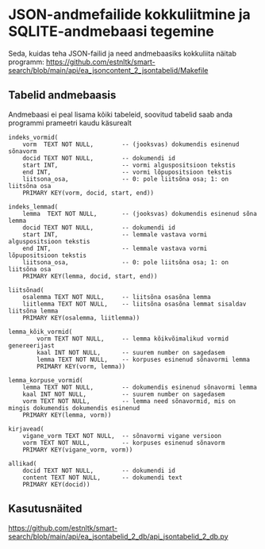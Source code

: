 # JSON-andmefailide kokkuliitmine ja SQLITE-andmebaasi tegemine

Seda, kuidas teha JSON-failid ja need andmebaasiks kokkuliita näitab programm:
https://github.com/estnltk/smart-search/blob/main/api/ea_jsoncontent_2_jsontabelid/Makefile

## Tabelid andmebaasis

Andmebaasi ei peal lisama kõiki tabeleid, soovitud tabelid saab anda programmi prameetri kaudu käsurealt

```sgl
indeks_vormid(
    vorm  TEXT NOT NULL,        -- (jooksvas) dokumendis esinenud sõnavorm
    docid TEXT NOT NULL,        -- dokumendi id
    start INT,                  -- vormi alguspositsioon tekstis
    end INT,                    -- vormi lõpupositsioon tekstis
    liitsona_osa,               -- 0: pole liitsõna osa; 1: on liitsõna osa
    PRIMARY KEY(vorm, docid, start, end))

indeks_lemmad(
    lemma  TEXT NOT NULL,       -- (jooksvas) dokumendis esinenud sõna lemma
    docid TEXT NOT NULL,        -- dokumendi id
    start INT,                  -- lemmale vastava vormi alguspositsioon tekstis
    end INT,                    -- lemmale vastava vormi lõpupositsioon tekstis
    liitsona_osa,               -- 0: pole liitsõna osa; 1: on liitsõna osa
    PRIMARY KEY(lemma, docid, start, end))

liitsõnad( 
    osalemma TEXT NOT NULL,     -- liitsõna osasõna lemma
    liitlemma TEXT NOT NULL,    -- liitsõna osasõna lemmat sisaldav liitsõna lemma
    PRIMARY KEY(osalemma, liitlemma))

lemma_kõik_vormid( 
        vorm TEXT NOT NULL,     -- lemma kõikvõimalikud vormid genereerijast
        kaal INT NOT NULL,      -- suurem number on sagedasem
        lemma TEXT NOT NULL,    -- korpuses esinenud sõnavormi lemma
        PRIMARY KEY(vorm, lemma))

lemma_korpuse_vormid(
    lemma TEXT NOT NULL,        -- dokumendis esinenud sõnavormi lemma
    kaal INT NOT NULL,          -- suurem number on sagedasem
    vorm TEXT NOT NULL,         -- lemma need sõnavormid, mis on mingis dokumendis dokumendis esinenud
    PRIMARY KEY(lemma, vorm))

kirjavead(
    vigane_vorm TEXT NOT NULL,  -- sõnavormi vigane versioon
    vorm TEXT NOT NULL,         -- korpuses esinenud sõnavorm
    PRIMARY KEY(vigane_vorm, vorm))

allikad(
    docid TEXT NOT NULL,        -- dokumendi id
    content TEXT NOT NULL,      -- dokumendi text
    PRIMARY KEY(docid))

```

## Kasutusnäited

https://github.com/estnltk/smart-search/blob/main/api/ea_jsontabelid_2_db/api_jsontabelid_2_db.py